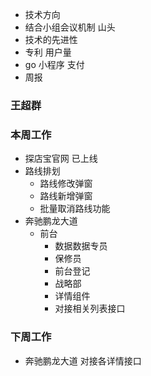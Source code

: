 - 技术方向
 - 结合小组会议机制 山头
 - 技术的先进性
 - 专利 用户量
 - go 小程序 支付
 - 周报

### 王超群

### 本周工作
  - 探店宝官网 已上线
  - 路线排划
    - 路线修改弹窗
    - 路线新增弹窗
    - 批量取消路线功能
  - 奔驰鹏龙大道
    - 前台
      - 数据数据专员
      - 保修员
      - 前台登记
      - 战略部
      - 详情组件
      - 对接相关列表接口
### 下周工作
  - 奔驰鹏龙大道 对接各详情接口
  